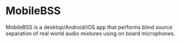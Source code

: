 MobileBSS
=======

MobileBSS is a desktop/Android/iOS app that performs blind source separation of real world audio mixtures using on board microphones.
